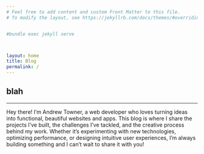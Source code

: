 ```yaml
---
# Feel free to add content and custom Front Matter to this file.
# To modify the layout, see https://jekyllrb.com/docs/themes/#overriding-theme-defaults


#bundle exec jekyll serve



layout: home
title: Blog
permalink: /
---
```



## **blah**
---

Hey there! I’m Andrew Towner, a web developer who loves turning ideas into functional, beautiful websites and apps. This blog is where I share the projects I’ve built, the challenges I’ve tackled, and the creative process behind my work. Whether it’s experimenting with new technologies, optimizing performance, or designing intuitive user experiences, I’m always building something and I can’t wait to share it with you!
<br />
<br />